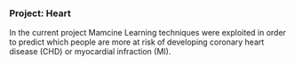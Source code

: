 ### Project: Heart

In the current project Mamcine Learning techniques were exploited in order to predict which people are more at risk of developing coronary heart disease (CHD) or myocardial infraction (MI).
